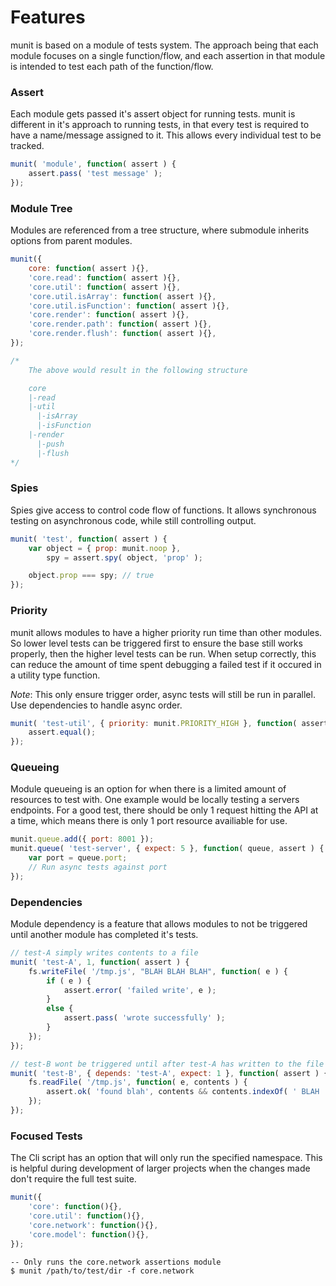# Features

munit is based on a module of tests system. The approach being that each module focuses on a single function/flow,
and each assertion in that module is intended to test each path of the function/flow.


### Assert

Each module gets passed it's assert object for running tests. munit is different in it's approach to running tests,
in that every test is required to have a name/message assigned to it. This allows every individual test to be tracked.

```js
munit( 'module', function( assert ) {
	assert.pass( 'test message' );
});
```


### Module Tree

Modules are referenced from a tree structure, where submodule inherits options from parent modules.

```js
munit({
	core: function( assert ){},
	'core.read': function( assert ){},
	'core.util': function( assert ){},
	'core.util.isArray': function( assert ){},
	'core.util.isFunction': function( assert ){},
	'core.render': function( assert ){},
	'core.render.path': function( assert ){},
	'core.render.flush': function( assert ){},
});

/*
	The above would result in the following structure

	core
	|-read
	|-util
	  |-isArray
	  |-isFunction
	|-render
	  |-push
	  |-flush
*/
```


### Spies

Spies give access to control code flow of functions. It allows synchronous testing on asynchronous code,
while still controlling output.

```js
munit( 'test', function( assert ) {
	var object = { prop: munit.noop },
		spy = assert.spy( object, 'prop' );

	object.prop === spy; // true
});
```


### Priority

munit allows modules to have a higher priority run time than other modules. So lower level tests can be triggered first
to ensure the base still works properly, then the higher level tests can be run. When setup correctly, this can
reduce the amount of time spent debugging a failed test if it occured in a utility type function.  
  
*Note*: This only ensure trigger order, async tests will still be run in parallel. Use dependencies to handle async order.

```js
munit( 'test-util', { priority: munit.PRIORITY_HIGH }, function( assert ) {
	assert.equal();
});
```


### Queueing

Module queueing is an option for when there is a limited amount of resources to test with. One example would be locally
testing a servers endpoints. For a good test, there should be only 1 request hitting the API at a time, which means
there is only 1 port resource availiable for use.

```js
munit.queue.add({ port: 8001 });
munit.queue( 'test-server', { expect: 5 }, function( queue, assert ) {
	var port = queue.port;
	// Run async tests against port
});
```


### Dependencies

Module dependency is a feature that allows modules to not be triggered until another module has completed it's tests.

```js
// test-A simply writes contents to a file
munit( 'test-A', 1, function( assert ) {
	fs.writeFile( '/tmp.js', "BLAH BLAH BLAH", function( e ) {
		if ( e ) {
			assert.error( 'failed write', e );
		}
		else {
			assert.pass( 'wrote successfully' );
		}
	});
});

// test-B wont be triggered until after test-A has written to the file '/tmp.js'
munit( 'test-B', { depends: 'test-A', expect: 1 }, function( assert ) {
	fs.readFile( '/tmp.js', function( e, contents ) {
		assert.ok( 'found blah', contents && contents.indexOf( ' BLAH ' ) >= -1 );
	});
});
```


### Focused Tests

The Cli script has an option that will only run the specified namespace. This is helpful during development of larger projects
when the changes made don't require the full test suite.

```js
munit({
	'core': function(){},
	'core.util': function(){},
	'core.network': function(){},
	'core.model': function(){},
});
```

```
-- Only runs the core.network assertions module
$ munit /path/to/test/dir -f core.network
```
